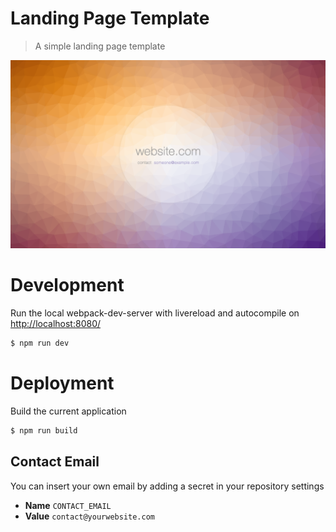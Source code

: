 Landing Page Template
===========
> A simple landing page template

![screenshot](screenshot.png)

# Development
Run the local webpack-dev-server with livereload and autocompile on [http://localhost:8080/](http://localhost:8080/)
```sh
$ npm run dev
```
# Deployment
Build the current application
```sh
$ npm run build
```
## Contact Email
You can insert your own email by adding a secret in your repository settings
- <b>Name</b> `CONTACT_EMAIL`
- <b>Value</b> `contact@yourwebsite.com`
